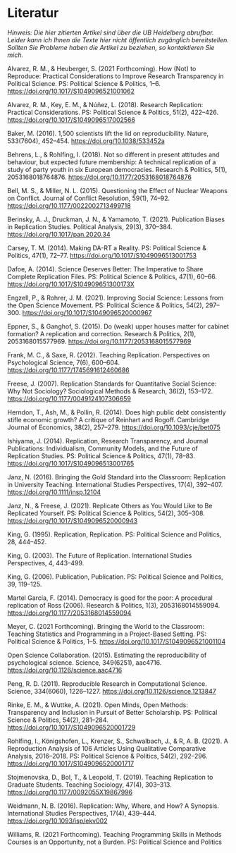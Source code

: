 # Literatur #

*Hinweis: Die hier zitierten Artikel sind über die UB Heidelberg abrufbar. Leider kann ich Ihnen die Texte hier nicht öffentlich zugänglich bereitstellen. Sollten Sie Probleme haben die Artikel zu beziehen, so kontaktieren Sie mich.*

Alvarez, R. M., & Heuberger, S. (2021 Forthcoming). How (Not) to Reproduce: Practical Considerations to Improve Research Transparency in Political Science. PS: Political Science & Politics, 1–6. https://doi.org/10.1017/S1049096521001062

Alvarez, R. M., Key, E. M., & Núñez, L. (2018). Research Replication: Practical Considerations. PS: Political Science & Politics, 51(2), 422–426. https://doi.org/10.1017/S1049096517002566

Baker, M. (2016). 1,500 scientists lift the lid on reproducibility. Nature, 533(7604), 452–454. https://doi.org/10.1038/533452a

Behrens, L., & Rohlfing, I. (2018). Not so different in present attitudes and behaviour, but expected future membership: A technical replication of a study of party youth in six European democracies. Research & Politics, 5(1), 2053168018764876. https://doi.org/10.1177/2053168018764876

Bell, M. S., & Miller, N. L. (2015). Questioning the Effect of Nuclear Weapons on Conflict. Journal of Conflict Resolution, 59(1), 74–92. https://doi.org/10.1177/0022002713499718

Berinsky, A. J., Druckman, J. N., & Yamamoto, T. (2021). Publication Biases in Replication Studies. Political Analysis, 29(3), 370–384. https://doi.org/10.1017/pan.2020.34

Carsey, T. M. (2014). Making DA-RT a Reality. PS: Political Science & Politics, 47(1), 72–77. https://doi.org/10.1017/S1049096513001753

Dafoe, A. (2014). Science Deserves Better: The Imperative to Share Complete Replication Files. PS: Political Science & Politics, 47(1), 60–66. https://doi.org/10.1017/S104909651300173X

Engzell, P., & Rohrer, J. M. (2021). Improving Social Science: Lessons from the Open Science Movement. PS: Political Science & Politics, 54(2), 297–300. https://doi.org/10.1017/S1049096520000967

Eppner, S., & Ganghof, S. (2015). Do (weak) upper houses matter for cabinet formation? A replication and correction. Research & Politics, 2(1), 2053168015577969. https://doi.org/10.1177/2053168015577969

Frank, M. C., & Saxe, R. (2012). Teaching Replication. Perspectives on Psychological Science, 7(6), 600–604. https://doi.org/10.1177/1745691612460686

Freese, J. (2007). Replication Standards for Quantitative Social Science: Why Not Sociology? Sociological Methods & Research, 36(2), 153–172. https://doi.org/10.1177/0049124107306659

Herndon, T., Ash, M., & Pollin, R. (2014). Does high public debt consistently stifle economic growth? A critique of Reinhart and Rogoff. Cambridge Journal of Economics, 38(2), 257–279. https://doi.org/10.1093/cje/bet075

Ishiyama, J. (2014). Replication, Research Transparency, and Journal Publications: Individualism, Community Models, and the Future of Replication Studies. PS: Political Science & Politics, 47(1), 78–83. https://doi.org/10.1017/S1049096513001765

Janz, N. (2016). Bringing the Gold Standard into the Classroom: Replication in University Teaching. International Studies Perspectives, 17(4), 392–407. https://doi.org/10.1111/insp.12104

Janz, N., & Freese, J. (2021). Replicate Others as You Would Like to Be Replicated Yourself. PS: Political Science & Politics, 54(2), 305–308. https://doi.org/10.1017/S1049096520000943

King, G. (1995). Replication, Replication. PS: Political Science and Politics, 28, 444–452.

King, G. (2003). The Future of Replication. International Studies Perspectives, 4, 443–499.

King, G. (2006). Publication, Publication. PS: Political Science and Politics, 39, 119–125.

Martel García, F. (2014). Democracy is good for the poor: A procedural replication of Ross (2006). Research & Politics, 1(3), 2053168014559094. https://doi.org/10.1177/2053168014559094

Meyer, C. (2021 Forthcoming). Bringing the World to the Classroom: Teaching Statistics and Programming in a Project-Based Setting. PS: Political Science & Politics, 1–5. https://doi.org/10.1017/S1049096521001104

Open Science Collaboration. (2015). Estimating the reproducibility of psychological science. Science, 349(6251), aac4716. https://doi.org/10.1126/science.aac4716

Peng, R. D. (2011). Reproducible Research in Computational Science. Science, 334(6060), 1226–1227. https://doi.org/10.1126/science.1213847

Rinke, E. M., & Wuttke, A. (2021). Open Minds, Open Methods: Transparency and Inclusion in Pursuit of Better Scholarship. PS: Political Science & Politics, 54(2), 281–284. https://doi.org/10.1017/S1049096520001729

Rohlfing, I., Königshofen, L., Krenzer, S., Schwalbach, J., & R, A. B. (2021). A Reproduction Analysis of 106 Articles Using Qualitative Comparative Analysis, 2016–2018. PS: Political Science & Politics, 54(2), 292–296. https://doi.org/10.1017/S1049096520001717

Stojmenovska, D., Bol, T., & Leopold, T. (2019). Teaching Replication to Graduate Students. Teaching Sociology, 47(4), 303–313. https://doi.org/10.1177/0092055X19867996

Weidmann, N. B. (2016). Replication: Why, Where, and How? A Synopsis. International Studies Perspectives, 17(4), 439–444. https://doi.org/10.1093/isp/ekv002

Williams, R. (2021 Forthcoming). Teaching Programming Skills in Methods Courses is an Opportunity, not a Burden. PS: Political Science and Politics
